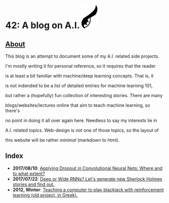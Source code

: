 # 42: A blog on A.I. <img src="./owleye.png" alt="Drawing" style="width: 50px;"/> 

## [About](http://users.isc.tuc.gr/~nchlis/)

This blog is an attempt to document some of my A.I. related side projects.

I'm mostly writing it for personal reference, so it requires that the reader

is at least a bit familiar with machine/deep learning concepts. That is, it

is not indended to be a list of detailed entries for machine learning 101,

but rather a (hopefully) fun collection of interesting stories. There are many

blogs/websites/lectures online that aim to teach machine learning, so there's

no point in doing it all over again here. Needless to say my interests lie in

A.I. related topics. Web-design is not one of those topics, so the layout of

this website will be rather _minimal_ (markdown to html).  



## Index

* **2017/08/10**: [Applying Dropout in Convolutional Neural Nets: Where and to what extent?](./2017_08_10/page.html)
* **2017/07/22**: [Deep or Wide RNNs? Let's generate new Sherlock Holmes stories and find out.](./2017_07_22/page.html)
* **2012, Winter**: [Teaching a computer to play blackjack with reinforcement learning (old project, in Greek).](http://www.intelligence.tuc.gr/~robots/ARCHIVE/2012w/projects/Chlis/)

